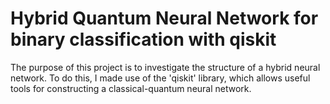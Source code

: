 # Hybrid Quantum Neural Network for binary classification with qiskit
The purpose of this project is to investigate the structure of a hybrid neural network. To do this, I made use of the 'qiskit' library, which allows useful tools for constructing a classical-quantum neural network.
